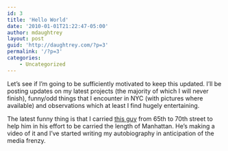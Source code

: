 ```yaml
---
id: 3
title: 'Hello World'
date: '2010-01-01T21:22:47-05:00'
author: mdaughtrey
layout: post
guid: 'http://daughtrey.com/?p=3'
permalink: '/?p=3'
categories:
    - Uncategorized
---
```


Let’s see if I’m going to be sufficiently motivated to keep this updated. I’ll be posting updates on my latest projects (the majority of which I will never finish), funny/odd things that I encounter in NYC (with pictures where available) and observations which at least I find hugely entertaining.

The latest funny thing is that I carried [this guy](http://twitter.com/mmalkoff) from 65th to 70th street to help him in his effort to be carried the length of Manhattan. He’s making a video of it and I’ve started writing my autobiography in anticipation of the media frenzy.